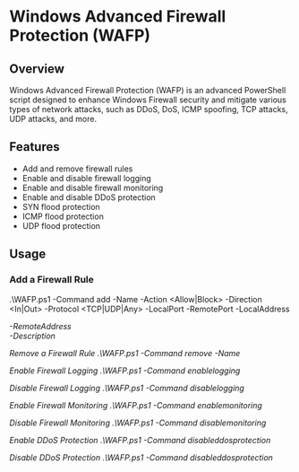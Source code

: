 # Windows Advanced Firewall Protection (WAFP)

## Overview

Windows Advanced Firewall Protection (WAFP) is an advanced PowerShell script designed to enhance Windows Firewall security and mitigate various types of network attacks, such as DDoS, DoS, ICMP spoofing, TCP attacks, UDP attacks, and more.

## Features

- Add and remove firewall rules
- Enable and disable firewall logging
- Enable and disable firewall monitoring
- Enable and disable DDoS protection
- SYN flood protection
- ICMP flood protection
- UDP flood protection

## Usage

### Add a Firewall Rule


.\WAFP.ps1 -Command add -Name <name> -Action <Allow|Block> -Direction <In|Out> -Protocol <TCP|UDP|Any> -LocalPort <port> -RemotePort <port> -LocalAddress <address> -RemoteAddress <address> -Description <description>

Remove a Firewall Rule
.\WAFP.ps1 -Command remove -Name <name>

Enable Firewall Logging
.\WAFP.ps1 -Command enablelogging

Disable Firewall Logging
.\WAFP.ps1 -Command disablelogging

Enable Firewall Monitoring
.\WAFP.ps1 -Command enablemonitoring

Disable Firewall Monitoring
.\WAFP.ps1 -Command disablemonitoring

Enable DDoS Protection
.\WAFP.ps1 -Command disableddosprotection

Disable DDoS Protection
.\WAFP.ps1 -Command disableddosprotection
